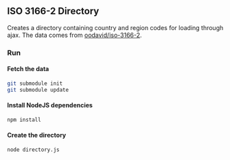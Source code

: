 ## ISO 3166-2 Directory ##

Creates a directory containing country and region codes for loading through ajax.
The data comes from [oodavid/iso-3166-2](https://github.com/oodavid/iso-3166-2).

### Run ###

#### Fetch the data ####
```bash
git submodule init
git submodule update

```
#### Install NodeJS dependencies ####
```bash
npm install
```
#### Create the directory ####
```bash
node directory.js
```
